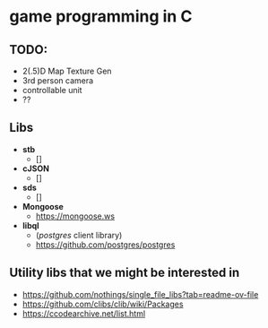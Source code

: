 # game programming in C

## TODO:

  - 2(.5)D Map Texture Gen
  - 3rd person camera
  - controllable unit
  - ??

## Libs

  - **stb**
    + []
  - **cJSON**
    + []
  - **sds**
    + []
  - **Mongoose**
    + https://mongoose.ws
  - **libql**
    + (*postgres* client library)
    + https://github.com/postgres/postgres

## Utility libs that we might be interested in

  - https://github.com/nothings/single_file_libs?tab=readme-ov-file
  - https://github.com/clibs/clib/wiki/Packages
  - https://ccodearchive.net/list.html



